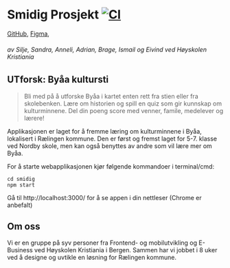 # Smidig Prosjekt [![CI](https://github.com/silje-denise/SmidigProsjektV2022/actions/workflows/main.yml/badge.svg)](https://github.com/silje-denise/SmidigProsjektV2022/actions/workflows/main.yml)

[GitHub](https://github.com/silje-denise/SmidigProsjektV2022),
[Figma](https://www.figma.com/file/gwEoY29f81sC9mVTFL6Weq/Smidig?node-id=0%3A1),

###### av Silje, Sandra, Anneli, Adrian, Brage, Ismail og Eivind ved Høyskolen Kristiania

## UTforsk: Byåa kultursti

> Bli med på å utforske Byåa i kartet enten rett fra stien eller fra skolebenken. Lære om historien og spill en quiz som gir kunnskap om kulturminnene. Del din poeng score med venner, famile, medelever og lærere! 

Applikasjonen er laget for å fremme læring om kulturminnene i Byåa, lokalisert i Rælingen kommune. Den er først og fremst laget for 5-7. klasse ved Nordby skole, men kan også benyttes av andre som vil lære mer om Byåa.

For å starte webapplikasjonen kjør følgende kommandoer i terminal/cmd:

```
cd smidig
npm start
```

Gå til http://localhost:3000/ for å se appen i din nettleser (Chrome er anbefalt)

## Om oss
Vi er en gruppe på syv personer fra Frontend- og mobilutvikling og E-Business ved Høyskolen Kristiania i Bergen. 
Sammen har vi jobbet i 8 uker ved å designe og uvtikle en løsning for Rælingen kommune.

